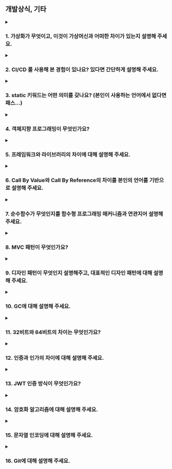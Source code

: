 ## 개발상식, 기타

<details>
  <summary><h3>1. 가상화가 무엇이고, 이것이 가상머신과 어떠한 차이가 있는지 설명해 주세요.</h3></summary>
<ul>
<li> 그렇다면 Docker는 둘 중 어디에 속하나요? 왜 사람들이 Docker를 많이 채택할까요?</li>
<li> 하나의 Host OS에서 돌아간다면 충분히 한 컨테이너가 다른 컨테이너에 간섭할 수 있는 위험이 있지 않을까요? 이를 어떻게 방어할 수 있을까요?</li>
<li> Docker 위에 Docker를 올릴 순 없을까요?</li>
</ul>
</details>

<details>
  <summary><h3>2. CI/CD 를 사용해 본 경험이 있나요? 있다면 간단하게 설명해 주세요.</h3></summary>
<ul>
</ul>
</details>

<details>
  <summary><h3>3. static 키워드는 어떤 의미를 갖나요? (본인이 사용하는 언어에서 없다면 패스...)</h3></summary>
<ul>
<li> 컴파일 할 때, static 키워드가 붙은 변수, 함수는 어떻게 처리되나요?</li>
<li> Java에서 static과 static final은 어떤 차이를 갖나요? final과 static final은요? </li>
</ul>
</details>

<details>
  <summary><h3>4. 객체지향 프로그래밍이 무엇인가요?</h3></summary>
<ul>
<li> SOLID 원칙에 대해 설명해 주세요.</li>
<li> 다형성이 무엇인지 설명하고, 동적 다형성과 정적 다형성이 무엇인지 설명해 주세요.</li>
<li> 오버로딩과 오버라이딩의 차이에 대해 설명해 주세요.</li>
<li> 클래스가 있는 언어는 반드시 객체지향 언어라고 할 수 있을까요? 그 반대는 성립하나요?</li>
</ul>
</details>

<details>
  <summary><h3>5. 프레임워크와 라이브러리의 차이에 대해 설명해 주세요.</h3></summary>
<ul>
</ul>
</details>

<details>
  <summary><h3>6. Call By Value와 Call By Reference의 차이를 본인의 언어를 기반으로 설명해 주세요.</h3></summary>
<ul>
<li> 사실 이 질문에는 약간의 낚시가 있습니다. 과연 모든 언어에 저 개념이 존재할까요?</li>
</ul>
</details>

<details>
  <summary><h3>7. 순수함수가 무엇인지를 함수형 프로그래밍 매커니즘과 연관지어 설명해 주세요.</h3></summary>
<ul>
<li> Side Effect가 무엇인가요? 이를 모두 없애는 프로그래밍이 이상적이라고 할 수 있을까요?</li>
<li> 왜 함수형 프로그래밍 매커니즘을 사용한다고 생각하시나요?</li>
<li> 순수함수는 Thread Safe 한가요? 왜 그럴까요?</li>
<li> 고차함수에 대해 설명해 주세요.</li>
</ul>
</details>

<details>
  <summary><h3>8. MVC 패턴이 무엇인가요?</h3></summary>
<ul>
<li> 다른 아키텍쳐 패턴은 없나요? MVC랑 비교해서 어떤 차이가 있나요?</li>
</ul>
</details>

<details>
  <summary><h3>9. 디자인 패턴이 무엇인지 설명해주고, 대표적인 디자인 패턴에 대해 설명해 주세요.</h3></summary>
<ul>
<li> Singleton의 장단점에 대해 설명해 주세요.</li>
<li> Singleton이 하나의 객체를 생성한다는 것을 어떻게 보장할 수 있을까요?</li>
</ul>
</details>

<details>
  <summary><h3>10. GC에 대해 설명해 주세요.</h3></summary>
<ul>
<li> 본인이 사용하는 언어에서는 GC를 어떻게 구현했나요?</li>
<li> GC의 장단점에 대해 설명해 주세요.</li>
<li> GC는 어떤 영역에 있는 데이터를 관리하나요?</li>
<li> Reference Counting 방식에 대해 설명하고, 이 알고리즘에서 발생할 수 있는 순환 참조 및 Retain Cycle에 대해 설명해 주세요.</li>
</ul>
</details>

<details>
  <summary><h3>11. 32비트와 64비트의 차이는 무엇인가요?</h3></summary>
<ul>
<li> 32비트에서 가용한 메모리의 크기는 최대 4GB라고 하는데, 왜 그런걸까요?</li>
</ul>
</details>

<details>
  <summary><h3>12. 인증과 인가의 차이에 대해 설명해 주세요.</h3></summary>
<ul>
<li> OAuth가 무엇인지 설명하고, 이것은 인증인지 인가인지에 대해 설명해 주세요.</li>
</ul>
</details>

<details>
  <summary><h3>13. JWT 인증 방식이 무엇인가요?</h3></summary>
<ul>
<li> Signature는 어떻게 만들어지나요?</li>
<li> 만약 Access Token이 탈취되면, 어떻게 대응할 수 있을까요?</li>
<li> 반대로 Refresh Token이 탈취되면, 어떻게 대응해야 할까요?</li>
</ul>
</details>

<details>
  <summary><h3>14. 암호화 알고리즘에 대해 설명해 주세요.</h3></summary>
<ul>
</details>

<details>
  <summary><h3>15. 문자열 인코딩에 대해 설명해 주세요.</h3></summary>
<ul>
<li> Base64 인코딩은 일반적인 문자열 인코딩과는 달리, 사용자가 읽기 어려운 알파벳과 숫자 조합으로 변경합니다. 이를 사용하는 이유는 무엇일까요?</li>
</details>

<details>
  <summary><h3>16. Git에 대해 설명해 주세요.</h3></summary>
<ul>
<li> 여러 브랜치를 합쳐야 할 때, 어떤 방법을 사용할 수 있는지 "모두" 설명해 주세요.</li>
<li> 여러 브랜치를 합쳐야 할 때, 어떤 방법을 사용할 수 있는지 "모두" 설명해 주세요.</li>
</details>
